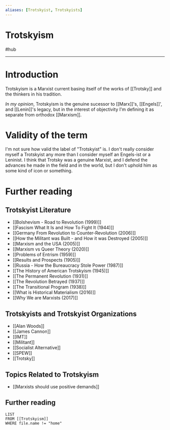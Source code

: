 ```yaml
---
aliases: [Trotskyist, Trotskyists]
---
```

# Trotskyism
#hub 

---
# Introduction
Trotskyism is a Marxist current basing itself of the works of [[Trotsky]] and the thinkers in his tradition. 

*In my opinion*, Trotskyism is the genuine sucessor to [[Marx]]'s, [[Engels]]', and [[Lenin]]'s legacy, but in the interest of objectivity I'm defining it as separate from orthodox [[Marxism]]. 

# Validity of the term
I'm not sure how valid the label of "Trotskyist" is. I don't really consider myself a Trotskyist any more than I consider myself an Engels-ist or a Leninist. I think that Trotsky was a genuine Marxist, and I defend the advances he made in the field and in the world, but I don't uphold him as some kind of icon or something. 

# Further reading
## Trotskyist Literature
- [[Bolshevism - Road to Revolution (1999)]]
- [[Fascism What It Is and How To Fight It (1944)]]
- [[Germany From Revolution to Counter-Revolution (2006)]]
- [[How the Militant was Built - and How it was Destroyed (2005)]]
- [[Marxism and the USA (2005)]]
- [[Marxism vs Queer Theory (2020)]]
- [[Problems of Entrism (1959)]]
- [[Results and Prospects (1905)]]
- [[Russia - How the Bureaucracy Stole Power (1987)]]
- [[The History of American Trotskyism (1945)]]
- [[The Permanent Revolution (1931)]]
- [[The Revolution Betrayed (1937)]]
- [[The Transitional Program (1938)]]
- [[What is Historical Materialism (2016)]]
- [[Why We are Marxists (2017)]]

## Trotskyists and Trotskyist Organizations
- [[Alan Woods]]
- [[James Cannon]]
- [[IMT]]
- [[Militant]]
- [[Socialist Alternative]]
- [[SPEW]]
- [[Trotsky]]

## Topics Related to Trotskyism
- [[Marxists should use positive demands]]

## Further reading
```dataview
LIST 
FROM [[Trotskyism]]
WHERE file.name != "home"
```